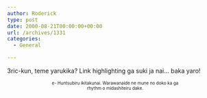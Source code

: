 ```yaml
---
author: Roderick
type: post
date: 2000-08-21T00:00:00+00:00
url: /archives/1331
categories:
  - General

---
```

3ric-kun, teme yarukika? Link highlighting ga suki ja nai&#8230; baka yaro!  


<CENTER>
  <FONT SIZE="1">e- Huntsubiru ikitakunai. Warawanaide ne mune no doko ka ga<br /> rhythm o midashiteiru dake.</FONT>
</CENTER>